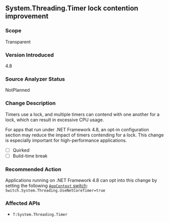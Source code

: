 ## System.Threading.Timer lock contention improvement

### Scope

Transparent

### Version Introduced
4.8

### Source Analyzer Status

NotPlanned

### Change Description

Timers use a lock, and multiple timers can contend with one another for a lock, which can result in excessive CPU usage.

For apps that run under .NET Framework 4.8, an opt-in configuration section may reduce the impact of timers contending for a lock. This change is especially important for high-performance applications.

- [ ] Quirked
- [ ] Build-time break

### Recommended Action

Applications running on .NET Framework 4.8 can opt into this change by setting the following [`AppContext` switch](https://docs.microsoft.com/en-us/dotnet/api/system.appcontext?view=netframework-4.7.2#appcontext-for-library-consumers):
  `Switch.System.Threading.UseNetCoreTimer=true`

### Affected APIs

* `T:System.Threading.Timer`
